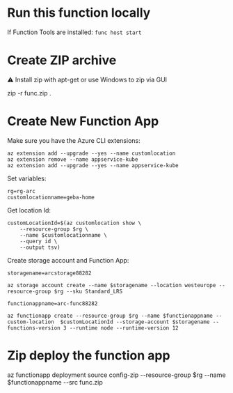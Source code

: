 # Run this function locally

If Function Tools are installed: `func host start`

# Create ZIP archive

⚠️ Install zip with apt-get or use Windows to zip via GUI

zip -r func.zip .

# Create New Function App

Make sure you have the Azure CLI extensions:

```
az extension add --upgrade --yes --name customlocation
az extension remove --name appservice-kube
az extension add --upgrade --yes --name appservice-kube
```

Set variables:

```
rg=rg-arc
customlocationname=geba-home
```

Get location Id:

```
customLocationId=$(az customlocation show \
    --resource-group $rg \
    --name $customlocationname \
    --query id \
    --output tsv)
```

Create storage account and Function App:

```
storagename=arcstorage88282

az storage account create --name $storagename --location westeurope --resource-group $rg --sku Standard_LRS

functionappname=arc-func88282

az functionapp create --resource-group $rg --name $functionappname --custom-location  $customLocationId --storage-account $storagename --functions-version 3 --runtime node --runtime-version 12
```

# Zip deploy the function app

az functionapp deployment source config-zip --resource-group $rg --name $functionappname --src func.zip

